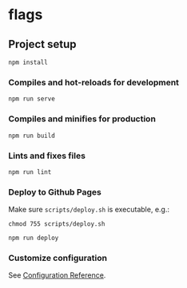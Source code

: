 # flags

## Project setup
```
npm install
```

### Compiles and hot-reloads for development
```
npm run serve
```

### Compiles and minifies for production
```
npm run build
```

### Lints and fixes files
```
npm run lint
```

### Deploy to Github Pages
Make sure `scripts/deploy.sh` is executable, e.g.:
```
chmod 755 scripts/deploy.sh
```
```
npm run deploy
```

### Customize configuration
See [Configuration Reference](https://cli.vuejs.org/config/).
